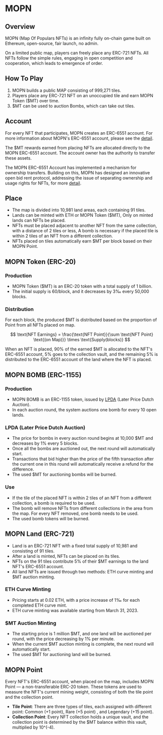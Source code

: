 # MOPN

## Overview

MOPN (Map Of Populars NFTs) is an infinity fully on-chain game built on Ethereum, open-source, fair launch, no admin.

On a limited public map, players can freely place any ERC-721 NFTs. All NFTs follow the simple rules, engaging in open competition and cooperation, which leads to emergence of order.

## How To Play

1. MOPN builds a public MAP consisting of 999,271 tiles.
2. Players place any ERC-721 NFT on an unoccupied tile and earn MOPN Token ($MT) over time.
3. $MT can be used to auction Bombs, which can take out tiles.

## Account

For every NFT that participates, MOPN creates an ERC-6551 account. For more information about MOPN's ERC-6551 account, please see the [detail](mopn-erc-6551-account.md).

The $MT rewards earned from placing NFTs are allocated directly to the MOPN ERC-6551 account. The account owner has the authority to transfer these assets.

The MOPN ERC-6551 Account has implemented a mechanism for ownership transfers. Building on this, MOPN has designed an innovative open bid rent protocol, addressing the issue of separating ownership and usage rights for NFTs, for more [detail](open-bid-rent.md).

## Place

* The map is divided into 10,981 land areas, each containing 91 tiles.
* Lands can be minted with ETH or MOPN Token ($MT), Only on minted lands can NFTs be placed.
* NFTs must be placed adjacent to another NFT from the same collection, with a distance of 2 tiles or less, A bomb is necessary if the placed tile is within 2 tiles of an NFT from a different collection.
* NFTs placed on tiles automatically earn $MT per block based on their MOPN Point.

## MOPN Token (ERC-20)

### Production

* MOPN Token ($MT) is an ERC-20 token with a total supply of 1 billion.
* The initial supply is 60/block, and it decreases by 3‰ every 50,000 blocks.

### Distribution

For each block, the produced $MT is distributed based on the proportion of Point from all NFTs placed on map.

$$
\text{NFT Earnings} = \frac{\text{NFT Point}}{\sum \text{NFT Point} \text{(on Map)}} \times \text{Supply(blocks)}
$$

When an NFT is placed, 90% of the earned $MT is allocated to the NFT's ERC-6551 account, 5% goes to the collection vault, and the remaining 5% is distributed to the ERC-6551 account of the land where the NFT is placed.

## MOPN BOMB (ERC-1155)

### Production

* MOPN BOMB is an ERC-1155 token, issued by [LPDA](./#lpda-later-price-dutch-auction) (Later Price Dutch Auction).
* In each auction round, the system auctions one bomb for every 10 open lands.

### LPDA (Later Price Dutch Auction)

* The price for bombs in every auction round begins at 10,000 $MT and decreases by 1% every 5 blocks.
* Once all the bombs are auctioned out, the next round will automatically start.
* Transactions that bid higher than the price of the fifth transaction after the current one in this round will automatically receive a refund for the difference.
* The used $MT for auctioning bombs will be burned.

### Use

* If the tile of the placed NFT is within 2 tiles of an NFT from a different collection, a bomb is required to be used.
* The bomb will remove NFTs from different collections in the area from the map. For every NFT removed, one bomb needs to be used.
* The used bomb tokens will be burned.

## MOPN Land (ERC-721)

* Land is an ERC-721 NFT with a fixed total supply of 10,981 and consisting of 91 tiles.
* After a land is minted, NFTs can be placed on its tiles.
* NFTs on the 91 tiles contribute 5% of their $MT earnings to the land NFT's ERC-6551 account.
* All land NFTs are issued through two methods: ETH curve minting and $MT auction minting.

### ETH Curve Minting

* Pricing starts at 0.02 ETH, with a price increase of 1‰ for each completed ETH curve mint.
* ETH curve minting was available starting from March 31, 2023.

### $MT Auction Minting

* The starting price is 1 million $MT, and one land will be auctioned per round, with the price decreasing by 1% per minute.
* When the current $MT auction minting is complete, the next round will automatically start.
* The used $MT for auctioning land will be burned.

## MOPN Point

Every NFT's ERC-6551 account, when placed on the map, includes MOPN Point — a non-transferable ERC-20 token. These tokens are used to measure the NFT's current mining weight, consisting of both the tile point and the collection point.

* **Tile Point**: There are three types of tiles, each assigned with different point: Common (+1 point), Rare (+5 point) , and Legendary (+15 point).
* **Collection Point**: Every NFT collection holds a unique vault, and the collection point is determined by the $MT balance within this vault, multiplied by 10^(-4).
